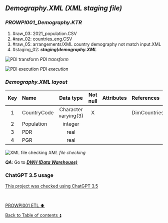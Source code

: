 ## **_Demography.XML (XML staging file)_**

### **_PROWPI001\_Demography.KTR_**
1. #raw_03: 2021_population.CSV
2. #raw_02: countries_eng.CSV
3. #raw_05: arrangements/XML country demography not match input.XML
4. #staging_02: **_staging\demography.XML_**

![PDI transform](https://i.imgur.com/U6U8y0p.png)
_PDI transform_

![PDI execution](https://i.imgur.com/9VYrTCl.png)
_PDI execution_

### **_Demography.XML layout_**

| Key | Name        | Data type            | Not null | Attributes | References   | Description | Metadata |
| :-: | :---------- | :------------------: | :------: | :--------- | :----------- | :---------- | :------- |
| 1   | CountryCode | Character varying(3) | X        |            | DimCountries | PK, FK      | m001     |
| 2   | Population  | integer              |          |            |              |             | m005     |
| 3   | PDR         | real                 |          |            |              |             | m006     |
| 4   | PGR         | real                 |          |            |              |             | m007     |

![XML file checking](https://i.imgur.com/p7KbdVZ.png)
_XML file checking_

**_QA_**: Go to **_[DWH (Data Warehouse)](dwh.md)_**  

### ChatGPT 3.5 usage  

[This project was checked using ChatGPT 3.5](../CHATGPT_USE.md)  

<p><br></p> 

[PROWPI001 ETL :arrow_up:](prowpi001_etl.md)  

[Back to Table of contents :arrow_double_up:](../README.md)